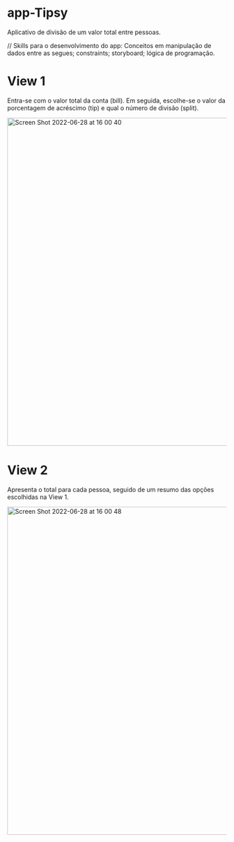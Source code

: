 # app-Tipsy

Aplicativo de divisão de um valor total entre pessoas.

// Skills para o desenvolvimento do app:
Conceitos em manipulação de dados entre as segues; constraints; storyboard; lógica de programação.

# View 1
Entra-se com o valor total da conta (bill). Em seguida, escolhe-se o valor da porcentagem de acréscimo (tip) e qual o número de divisão (split).

<img width="753" alt="Screen Shot 2022-06-28 at 16 00 40" src="https://user-images.githubusercontent.com/102806228/176319750-04937953-dcb2-4921-96d3-4dea1538bee9.png">

# View 2
Apresenta o total para cada pessoa, seguido de um resumo das opções escolhidas na View 1.

<img width="753" alt="Screen Shot 2022-06-28 at 16 00 48" src="https://user-images.githubusercontent.com/102806228/176320366-2cdde396-f2de-4b9d-b65b-fff90e05b600.png">
